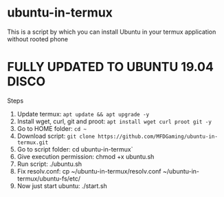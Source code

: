 # ubuntu-in-termux

This is a script by which you can install Ubuntu in your termux application without rooted phone

# FULLY UPDATED TO UBUNTU 19.04 DISCO

Steps
1. Update termux: `apt update && apt upgrade -y`
2. Install wget, curl, git and proot: `apt install wget curl proot git -y`
3. Go to HOME folder: `cd ~`
4. Download script: `git clone https://github.com/MFDGaming/ubuntu-in-termux.git`
5. Go to script folder: cd ubuntu-in-termux`
6. Give execution permission: chmod +x ubuntu.sh
7. Run script: ./ubuntu.sh
8. Fix resolv.conf: cp ~/ubuntu-in-termux/resolv.conf ~/ubuntu-in-termux/ubuntu-fs/etc/
9. Now just start ubuntu: ./start.sh
